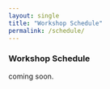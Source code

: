 ```yaml
---
layout: single
title: "Workshop Schedule"
permalink: /schedule/
---
```


### Workshop Schedule
coming soon. 


